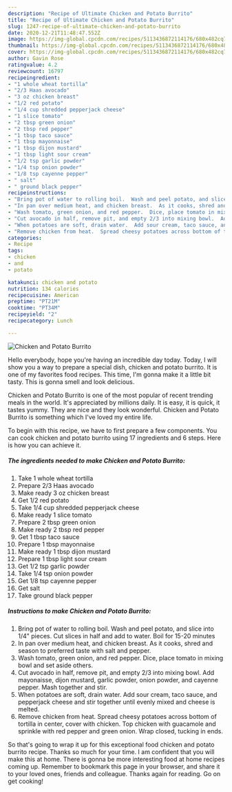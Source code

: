 ```yaml
---
description: "Recipe of Ultimate Chicken and Potato Burrito"
title: "Recipe of Ultimate Chicken and Potato Burrito"
slug: 1247-recipe-of-ultimate-chicken-and-potato-burrito
date: 2020-12-21T11:48:47.552Z
image: https://img-global.cpcdn.com/recipes/5113436872114176/680x482cq70/chicken-and-potato-burrito-recipe-main-photo.jpg
thumbnail: https://img-global.cpcdn.com/recipes/5113436872114176/680x482cq70/chicken-and-potato-burrito-recipe-main-photo.jpg
cover: https://img-global.cpcdn.com/recipes/5113436872114176/680x482cq70/chicken-and-potato-burrito-recipe-main-photo.jpg
author: Gavin Rose
ratingvalue: 4.2
reviewcount: 16797
recipeingredient:
- "1 whole wheat tortilla"
- "2/3 Haas avocado"
- "3 oz chicken breast"
- "1/2 red potato"
- "1/4 cup shredded pepperjack cheese"
- "1 slice tomato"
- "2 tbsp green onion"
- "2 tbsp red pepper"
- "1 tbsp taco sauce"
- "1 tbsp mayonnaise"
- "1 tbsp dijon mustard"
- "1 tbsp light sour cream"
- "1/2 tsp garlic powder"
- "1/4 tsp onion powder"
- "1/8 tsp cayenne pepper"
- " salt"
- " ground black pepper"
recipeinstructions:
- "Bring pot of water to rolling boil.  Wash and peel potato, and slice into 1/4&#34; pieces.  Cut slices in half and add to water.  Boil for 15-20 minutes"
- "In pan over medium heat, and chicken breast.  As it cooks, shred and season to preferred taste with salt and pepper."
- "Wash tomato, green onion, and red pepper.  Dice, place tomato in mixing bowl and set aside others."
- "Cut avocado in half, remove pit, and empty 2/3 into mixing bowl.  Add mayonaisse, dijon mustard, garlic powder, onion powder, and cayenne pepper.  Mash together and stir."
- "When potatoes are soft, drain water.  Add sour cream, taco sauce, and pepperjack cheese and stir together until evenly mixed and cheese is melted."
- "Remove chicken from heat.  Spread cheesy potatoes across bottom of tortilla in center, cover with chicken.  Top chicken with guacamole and sprinkle with red pepper and green onion.  Wrap closed, tucking in ends."
categories:
- Recipe
tags:
- chicken
- and
- potato

katakunci: chicken and potato 
nutrition: 134 calories
recipecuisine: American
preptime: "PT21M"
cooktime: "PT34M"
recipeyield: "2"
recipecategory: Lunch

---
```



![Chicken and Potato Burrito](https://img-global.cpcdn.com/recipes/5113436872114176/680x482cq70/chicken-and-potato-burrito-recipe-main-photo.jpg)

Hello everybody, hope you're having an incredible day today. Today, I will show you a way to prepare a special dish, chicken and potato burrito. It is one of my favorites food recipes. This time, I'm gonna make it a little bit tasty. This is gonna smell and look delicious.

Chicken and Potato Burrito is one of the most popular of recent trending meals in the world. It's appreciated by millions daily. It is easy, it is quick, it tastes yummy. They are nice and they look wonderful. Chicken and Potato Burrito is something which I've loved my entire life.




To begin with this recipe, we have to first prepare a few components. You can cook chicken and potato burrito using 17 ingredients and 6 steps. Here is how you can achieve it.

<!--inarticleads1-->

##### The ingredients needed to make Chicken and Potato Burrito:

1. Take 1 whole wheat tortilla
1. Prepare 2/3 Haas avocado
1. Make ready 3 oz chicken breast
1. Get 1/2 red potato
1. Take 1/4 cup shredded pepperjack cheese
1. Make ready 1 slice tomato
1. Prepare 2 tbsp green onion
1. Make ready 2 tbsp red pepper
1. Get 1 tbsp taco sauce
1. Prepare 1 tbsp mayonnaise
1. Make ready 1 tbsp dijon mustard
1. Prepare 1 tbsp light sour cream
1. Get 1/2 tsp garlic powder
1. Take 1/4 tsp onion powder
1. Get 1/8 tsp cayenne pepper
1. Get  salt
1. Take  ground black pepper




<!--inarticleads2-->

##### Instructions to make Chicken and Potato Burrito:

1. Bring pot of water to rolling boil.  Wash and peel potato, and slice into 1/4&#34; pieces.  Cut slices in half and add to water.  Boil for 15-20 minutes
1. In pan over medium heat, and chicken breast.  As it cooks, shred and season to preferred taste with salt and pepper.
1. Wash tomato, green onion, and red pepper.  Dice, place tomato in mixing bowl and set aside others.
1. Cut avocado in half, remove pit, and empty 2/3 into mixing bowl.  Add mayonaisse, dijon mustard, garlic powder, onion powder, and cayenne pepper.  Mash together and stir.
1. When potatoes are soft, drain water.  Add sour cream, taco sauce, and pepperjack cheese and stir together until evenly mixed and cheese is melted.
1. Remove chicken from heat.  Spread cheesy potatoes across bottom of tortilla in center, cover with chicken.  Top chicken with guacamole and sprinkle with red pepper and green onion.  Wrap closed, tucking in ends.




So that's going to wrap it up for this exceptional food chicken and potato burrito recipe. Thanks so much for your time. I am confident that you will make this at home. There is gonna be more interesting food at home recipes coming up. Remember to bookmark this page in your browser, and share it to your loved ones, friends and colleague. Thanks again for reading. Go on get cooking!
